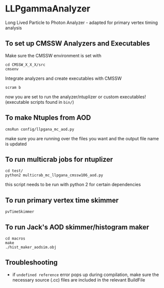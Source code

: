 # LLPgammaAnalyzer
Long Lived Particle to Photon Analyzer - adapted for primary vertex timing analysis

## To set up CMSSW Analyzers and Executables
Make sure the CMSSW environment is set with
```
cd CMSSW_X_X_X/src
cmsenv
```
Integrate analyzers and create executables with CMSSW
```
scram b 
```
now you are set to run the analyzer/ntuplizer or custom executables! (executable scripts found in ```bin/```)


## To make Ntuples from AOD
```
cmsRun config/llpgana_mc_aod.py 
```
make sure you are running over the files you want and the output file name is updated


## To run multicrab jobs for ntuplizer
```
cd test/
python2 multicrab_mc_llpgana_cmssw106_aod.py
```
this script needs to be run with python 2 for certain dependencies

## To run primary vertex time skimmer
```
pvTimeSkimmer
```

## To run Jack's AOD skimmer/histogram maker
```
cd macros
make
./hist_maker_aodsim.obj
```

## Troubleshooting
- if `undefined reference` error pops up during compilation, make sure the necessary source (.cc) files are included in the relevant BuildFile



